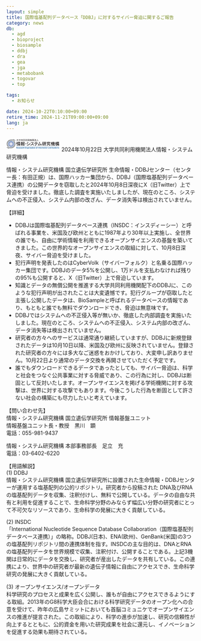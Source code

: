 ```yaml
---
layout: simple
title: 国際塩基配列データベース「DDBJ」に対するサイバー脅迫に関するご報告
category: news
db:
  - agd
  - bioproject
  - biosample
  - ddbj
  - dra
  - gea
  - jga
  - metabobank
  - togovar
  - top

tags:
  - お知らせ

date: 2024-10-22T0:10:00+09:00
retire_time: 2024-11-21T09:00:00+09:00
lang: ja
---
```


<img src="data:image/svg+xml;utf8,%3Csvg%20xmlns%3D%22http%3A%2F%2Fwww.w3.org%2F2000%2Fsvg%22%20xmlns%3Axlink%3D%22http%3A%2F%2Fwww.w3.org%2F1999%2Fxlink%22%20viewBox%3D%220%200%20143%2028%22%3E%3Cdefs%3E%3Cstyle%3E.cls-1%7Bisolation%3Aisolate%3B%7D%3C%2Fstyle%3E%3C%2Fdefs%3E%3Cimage%20class%3D%22cls-1%22%20width%3D%22220%22%20height%3D%2243%22%20transform%3D%22translate(0.33%200.25)%20scale(0.64)%22%20xlink%3Ahref%3D%22data%3Aimage%2Fpng%3Bbase64%2CiVBORw0KGgoAAAANSUhEUgAAANwAAAArCAYAAAATzeYgAAAACXBIWXMAABE5AAAROQEb2ZNGAAAgAElEQVR4Xuy9eZhcVbX%2F%2FVl7n6rq6indmZPqqjpV1WEmhEkmmWRSmTQJCgjqleCEegWv8wTKRfTqBVQEISCiokjCJIPgADIThoQ5QA9VPYRMnaST9FRVZ6%2FfH6eq05lIvK%2Fe570%2B%2BT5PpevsvdaqfYZ19pr2jqgq%2F4uYEQTBk9baMvAx4L4dMezCLvwrwdsRwT8Yszo6Oie88NJLnHrKyffGotFrgM8B5R0xjkUumdxXRLStq%2Bvlse3JZHK8c66ut7e3O5PI7JFflm9T1fKECRMax8VizR3LlhWqtK3p9IFF1XVdXV3t2URid0RqOnp6Xqj2p1KpnAcJtoTqus6enpdV1SUSiWTURa2LuroIHFQWeTCfz7%2BVSCRqo8bsm%2B%2FpeUZVXaYlMwthKso6YBhhqkgwWHTulZ6enj4Iz8mNeKs6V3Yu931%2FWqlUKhljBiLFYmPHihUrRESyyeSBiDQJDI0497wxZpoHWVUdKTr3am9v75psKnXycLn8VG9v72qAzLSMLzKiY899LBKJRDJmzLSO7u5F2%2BrfhX8s%2Fr8o3CxgJrA7MBmIvz05ACk%2Fk2bhnXdx4y9%2ByfHHHfupGa2tJwAXAA%2FuiLkKFXsiIgGwmcL19PT0Z9Ppb4jIV7NJ%2F5hcS3pP4I5x9Y0%2FdiX9%2FmZCRN4fcfI80I7nvUMwLcALAOl0eq%2BI2CsEt9DB0Fg2I%2Fa8bNJfAlxRY6PvlIgeaFR8VO4plYulXMr%2FdITIk8byEWBRNp0%2BwXjyeVQfRGQmMBXVB0VNS8za2cDnRURy6fS7Ta0uy6bT1qqpM5FIyagc7GL2DRG5KjN9ek7EXOWQZxFtjRrzAiI1ongiJhWzdqmqfiWX9BtrvOg3cqnUrxXG26idBzGXTaVuxLkVY18qADHPO0RE3gPsUrj%2FBfy9Crcf8CFgdn%2F%2F%2BtyqVavoX7%2BegcFBiiNFVBVk%2B8wCGGtJtrSwYsVK7rz7HmbNnNl6zNFHPhCJRK4ALtomn4iXbUmfJiJRJ84JsqegLptOf8CoMaj2t3Xn788m%2FQ%2FjNJpJpz%2Br6vrFyN65dGY%2FQRM2oudOnjz5slgsFkTEXmgMh4uRGdmUv4cYOQilLpfO0NGV%2F0GmpaUew3OBcy8gMlVg05mJe0WNWACC4uMBdtAas669K3%2FzpEmTamNexLfWLULtSlXV1nR6uqq83F7IX5VL%2BmerYVZHoXBVpiVzqDX6IQA%2F4e%2BnqqchvCFO%2FiJWEwS8itVuQVtVtZxtaalRoSDq%2FoSaYWCGOpaiPClWD1SHa2lpmeA5b%2FHA8MY%2FNNTWnmRE9lfV8YAaY44G%2BxKVl8ooVNcDXezC%2Fwp2VuH2AS4tFounv%2Fb6G7S3d7B69Wo2DgzgggARQYzZkQwgfGobGxuZMGE8pVKJ5xcvoaenh2OPOfpC30%2B%2FGzgfeHxLNut5Lc6VakSljLCHIoGovKbioiCrADB6IgF%2FECdTEK1VJ72IW%2BUCc6e18pW6mprj8t3d92RTqUWo7IFot6CLxEkzok2KLlLVIJdKOQBjTERFJolKvQCiLFelBG4jAF70bIPuo8jxuVSqGDj3N1HyQWACW72yIt2ozsulM5dg2UdUJmVT%2FneM1aSKDALke%2FMvZVN%2BDNXdMPpb1JyEcSWcKSDsl21p2a8ksjqmMh4061SLBlmoRutwklJ0qhEtAHgRubzeq%2F9FR6FzAbAgm06fAcTb84Wb2QZETb0IuW317cI%2FHjujcN9R%2BOaiZ57hlVdeY3VfHxEvQm1dLU3jxu2Id7sIggBjDFOmTKa%2Fv5%2BFd9zFAfvvt%2BfRRx35mDHme8DXqrSqWgJ%2BXD3Opf0DgEntXZ1XjJVZDIKPqWptzHrvdk7LBpoFuUI8vbwtnz8zmUyOV9UA%2BHOr7x%2FjVF%2FoKBT%2B3JpOJxQzvb2Q%2FwuAGNOIaqEcSGAMk0XcagAnRFR1mcFmAdoLnZfn0pnLBaa4cvmuzt7e13Pp9PtAnqyOKXBukmAe6uzOfzeTSs1G2bezu%2FAdv6XlQCt2LsCkSZPiiK4WpVcxpygsRczpCkWgRDieAYWnnXNPW%2BNdAu5OUXMGwrA69wBiD%2BjpKfQBp%2BcSiVQu5V%2BkICLmdBHty6UytYibzIYNV7WvWdM%2FetFExiF8EPgwu%2FBPx9spXBNw97Jlbx35578%2BRO%2Byt2hoqGfSxImAUg1ulssB5XKJwDn4H0Y8rfVwqvz14b%2Fx2tI3eNexR311RmvrCdba9wG9Y2lzyeS%2BGK8X0ZWZVOr0zq6uu6p9g4ODkYaGhmgxCG4fHh72GuvqLlfVP7uSPJ9KpaZ3d3cvy6XTp6jKIYg0GDghm%2FJnipHpqFufTfnfRYPbRLUHE0l7nh6vqovbCoV7AHLpzFdFaEJZHh6nj0PMMU7dx8XzPtma9B%2FBmH5rAwsSXgy1%2FcZyVDblf1FgP4xOySTTXzKCDwwDNMbjc1SJqQt%2BoCIZEXu4oPeqkEGlq6Ta4UELTl9Xa1ei%2BoYiP0C0X1QfVlhXMQ0BEBt9VznQh8S6yYI9OgiCKw02gbq%2FdKxdO%2BqTJhKJ2piNZIGf5lL%2BRe1d%2Bf9mF%2F6p2J7CJYAnl7zwYvIvDz2MEcPUKZNHO4vFEgMDAyhQV1tLY2MjsVgMYwzwP1M6EPxUirXr1vH4E0%2FR1NR00NQpU84FLq9SJBKJ2ngk8ksXlD864lxb3Is8kkwmX%2Bnu7m4DaKprnKNOs9Z4LlpXVw%2FyThV%2BYizvMZi47%2Fs%2FGxwaenjVqlUPZlOpC53qkyNB0Bk3kRkKR3Z2Fy4HyKVSB6EoqitAPtiaTu%2BlGKNoM8LroMXslClTpCb%2BbxLo9zGUis49FMXuBu7lssgaDyMARvBVedgN8QuJu1MF2VOH5UaNu73BnAhQLskiG9F02ZiIt2HD0zSM%2B0z%2FwMCHGmtrf4BjUXd3d28mmdkX0amqGg9U77VizlLlgUD1dWAaFR8zk0p90Ig5Pt%2Bbv6k1lTnTafDDzu7uR3Lp9DXDZXenqhar1zPuRW9X5c72fOe1uXTmgWw63d1RKNzGLvzTsC2FmwQ89%2BTTi6Y8%2FLdHaBo3jng8DECWSiXWreunoaGBffbeiz13y5JMJ4HINsT8XVDgXmAChOamqm4E7gQQETt1%2FKTZtQ11X0fdjR3d3S8C5JL%2Bt6LWW5D1%2FZ92Fgq%2FVNVfVAUmk8nWmPEmthfy88f%2BkIhEs6nUJahM0m5zVa92DSeTydUxY8%2FKpdPfbC8ULi4HErXW7TcwMvKNeCTyemhiBlJSfTUq3qmITqZUulvhC0Qi4wTvi93d3fcAbQDZlpb98GT38Af1CBF%2B0bkyvzybTg%2Briu1c2bk8k0zubowkAPLL8q%2B1ptPrLBxH%2FbiSij7QWFv%2FHwiHYxy5dHrEGlYpRCLQrMZ8FLhKIC5iZpiAXjVaN2nSpIbG2rrPBMK%2F53x%2FDka%2BLyo35lL%2BQYjMqPG8q0VkXjqRPsrz%2BE%2BUx9u78tcCFF35gqixN7Wm%2FHcMu%2FLl1XTFLvxjsS2Fe%2BL5xUumPPTQw0ycOJFIJFSmdf2h2X%2FgAftzyMH7U1ffyPoSPLhkBa%2FlV9PXP0gQOOIxj6kT6tg3O5FZuYnEwnge%2BXyBru5umpub8TwPVUWdo1gqMWu%2FmYjItYRKh7V2yzFNa2puOnO4WLq4s6twZ7WxvTt%2FXzaZXC3WXphMJu8DlgGk0%2Bls1Hj%2FAe65LQXlUqmDQSa2deXnVdu6u7uHgPNb05mfp1Kp3Uyp2IGNrVy%2BfPkA8LdR3qT%2FXkSPc6o%2F6Qz9oP5sMpkGHU1P%2BL6fsZ73FXHyAICgz7QXuh4FIAheFEtnZnJmqol7ZynugSqfg7cMZEri%2FipIzIgeJkEwV6z9cRnWmmKxz3ixAkZjqnpve6Hw60mTJjU01NV9QI2e5gLz83HWxh3643y%2B8HzW9w8H%2FQmw3CgDGpQ%2Bho3MTSaTvhF5H%2Bp%2B19ZVGPWLu7u723Ljx5%2BsDY1XR0RagV0K90%2BAbFFpcltnPj%2F31t8vpLm5iWg0ioiwenUfEyaM570nHc%2BUqdMAWDtY4o7H2ngtv4aNg0XUhX6dMYL1DFMn1HH0fgmO3DukpzTAwnv%2BxLPPPk9DYyM1sRjOOTZs3MjMffdhzvtPV0JT9q0txoiI2EqwY7sQEdHKyWQkU1NKlOq29ZYWEaOqbmsJo%2F2jcrZES0vLhN7e3n5V3W6iPiOZmnJLuba7u3vN9mhEJNrS0mIril5tG%2F1dEYmONf0qbRZgW9dBRGKqOrJl%2B7YgIt7bjX8X%2FrkYq3DvHR4evvfGm24mCAIaGhoAWL16NYlEgrM%2BOBuwfP%2B2xfzhkTYmN9QwpbGGqU211EQtRgSpJKzKTukfHGHZmkFWrB8mWhPhsk8cyb6pcbz44ks88Ke%2F0NBQTywWA%2BCtt5Zz0onHc%2BAB%2B79ImOvbhV34l8TY5NlNjz32BBs2bBhVtjVr1jJp0mTO%2BuAZgOVvLy0j37uOQ%2FeYwoGtk8hOG0dDXZSamEdN1FY%2BHrUxj0lNteydHs8Re01lelOcB57uYN1AiZkz9%2BWkE46jv389LggnmvHjm3n8iSfZsGHDTGDOVqOsQES8ZDKZSCaT47dHk0wmty7H2g6SyWSiderUTdGgXfg%2Fg0xzpqnyLOxMhRMQBt2SyWQikUjUbqc%2FuTPPg4hIMplMZKdMmbJl35bP35bHVR%2Fu31b39U168ZVXGD9%2BPKrK0PAwkUiEM%2BacDsA3bnqah54pcOJ%2BLdRFPTwrxKzBswbPCCYMyqEKTpVy4CgaQ8Q4ZkxuoL2jj%2Fd86Q5u%2BtpJzJy5L6v7%2BnjmueeZMnkyNTUx1q9fz5NPL%2BLE44%2B7AljINuBP91uN0ZeB3wHnZCZnppqYHi6V0KgaOTRq7Bda0%2F4tgcrtVlUUJLAszufznVvKixpb0BrvZcIyNQAyqdRJBpMQUQ9G62ZUVcqBYUk%2Bn39%2BSznbg%2B%2F70%2FL5%2FFYm8v81ZJKZY1DW5Xvzr25p6m4L6XS6WVXHi8hmprkZMoMSKY4TE9nbiQvAilE1AhqIc2AFgqHOrq4H2AHMOL0sqvbjCB8BfrMjeoCY580W5KZK0OnXALl0%2BheITG7P50%2BOe5EOjUTagD1zvv8jYM%2F2fP69W8qZOHFifdTYgtTEXwf2zjRnmqhjD2M5JmrspTnf%2F7kGwS%2FFmPdEjf1mLp35kQu4Q0qDL1cV7ktLlrxIuVTG88KmDes38L7T3kttbR13PdnJilUbOO0dPrURS41niUUtUWvwPINnDGGhiaAozinlQCkFjmIpYLgUsGeqmca6KNfd9SIXffBAjj3mKDrzBTZuHKCurpampiZef%2BNNDn3HO5KNjQ0nAVtd9MAGJSvWKloLYGr1CEEWVPtl07%2FnWuFcEASwjouAKwBaff%2BHqhwigq34Rfvl0plHQEVd8AUx3lkifGSTrlVkC1j0GuDT7ASyyeQ7POs9nUv7b6HynY7u%2FA2VBP4O4fv%2BNAPvRbVk1BSdOAc4EVHnnGfUWLXEJWCovTt%2Fy5b8IiLZVPpmESaqSilsC30%2F1UpZmqhFJSKii9ry%2BW9sKWMsrOUhgGzK%2Fypj0jTbg4f5nhg%2BsVVHXFerRB4U5GxLNTAWXudNx3a0MZtKnWaM%2BZSqjBe0HlCEDap4InJQhfXGXDrzZUGr1pooshrRAcrlz7f39LzBJoyIiHVONkIYTTZe5KOgfww5JRDVFj%2Fh7%2B9F5CLQ19gGVq1ataHVz1iUBgA7Tg8A%2BUvYKwCfFuuNfU6%2BZD2%2B5Lz4IR6w3%2FDw8B4dnZ2Ma2xEVRkYGGD69OnsvvseAPz6T0tJNNSAU4LAoUbAmfAUR99hoQ%2BHStioijoFF%2F4tFwPG18V4bOly%2Frq4m3OP350jjziMO%2B6%2Bh7raOJFIhLVr1%2FL6G29y8EEHfJgxClcNmoy%2BMVX7AToKhTtSqdQ%2BAFISZyN6ooi5UtErgiLXayQc4dDw0KZaQZUU6F6qVHxODQT2UhDFq7WqqxDBoecb1deCsumzllkYfiswyE7CWFuv8LSIHIJwTS6V%2Fm7W9y%2FuyOev3hGvF3AoVuYjAgJmjOVvTUVfACzkfP%2B49nz%2BvLH8qqqtfuYcCM%2BRTRybH4e3KgFsV%2BGyyeRMM1qn5h7bHt1YOOWPBhcTkd1BDkP1eUVfFJFlOHenM%2BZJg%2FxEVdco%2BhXBTBThMlVeQvleVY6IPQB4d%2FhcUVYoCuKBblToqiT7%2BxEmqDIj5JFBgb1AUGt%2FBLwhIl4ikRgXM94kBIy4ci6RSJlIdImiS0X1zpzv34DyLHCYF5HnFbqcc5fk0v5tOjz0meqKjZaWlmZr7TgvvHgj06ZNmxR37pWgpmYfC%2B8yYn6s6H9rqXQdkcipBvkvVXexK5tbS1Lu8oCT84Uu%2BtevZ8L40DUaGhrm3ceHVtYlNy9ifCxCZlIDMc9QG%2FOIR73Qb4t5xKIe0YjFWkFEQnOy7CgWA0aKZYZHysSLZQZHLIPFgKP2msa9j7Yzo6WZQ%2FeYwZRJkxgcHqYmFiMej5MvFDj4oANOIvQvq9HESC6deS2CeVWhS8TMafX93VX18Fw681lBP0RUnGqYEBTk016U81AM0FVYuXLv6k1sK3R%2BoPq91c8owktt%2Bfz%2B1bZc2v%2BmAJ2Fwg3VqGFrKhNeDLfzWf22fP6vwKG5VOogEftNRE4TJbkjPgAleBlnr8ZQRHVEVcoiWhaRQFXKKrpRlB%2BISBzVbRYeByNkgkhgjTHOFItuRMQB1IA4FzUaU7FB4A07N7wt%2FiqMtaFPofpce6GwUwrX2dV5J3BnNuV%2FzRgOc6Xi7C2WBz3T6md%2BIsKK9nzheoBWP3OZoEvauvK%2FrRKJaATCl19HJZ%2BaS2ceQaSxPd85C6A15f8EYX1bIf%2F1Kl825X9NjHyu%2BmJOJ9IHe548MSoXuUMjkT84dZ8zyEcVuRq4TZBlig4peh1wrDH2%2BwK1rlg7AqEpGbPeaORbIVcXq1mJui8LNCPyUQBRPiJe5HRF6gFEzAXW0w8MjZT394Ajlq9YUZVBuVymqWkcM3afAcC6jSPEIpahYhmDR9k6ytYRBLrpYx0iBiH031ygBC7sKweOUtlRLjtKpYBSKSBwSl%2F%2FECBkMlmeefZZamIxamri9PWtYcOGDRMaGhr2B6p5tJIIMxSi4ZnqBkQOy6bT5zA8%2FG0Xjf4WPDFGjwK5BNWbAye3QKCmUiAMkEunTxGRC3C0qWh9OGaZlUunr0ElQHQDIqPh9WwisbuJRJdWJxgn%2Bgg7gWQymejp6VmtqiPtXV3PAqfnUqmDKt93iPbu7jeBz2yvX0Ri2VT6SkXXtRcKl2yLpvOtzvy22v9eKHKOAIG6%2F9oR7ZYQwxdR3bjlWrxMc6bJjgM0vJ%2BZaRnfxgCkcTMBqvc5ZVC75dcZydSYtP5IRI5kTG4UI58BEJFLAM2mUteJmKwLyqfne3qWAOCx3Cm%2FFHSuiNQpFCXg%2Bvbuwv25tP8%2BEXEbh4fm1cfivxGRurZ850U5379B4GOq7tTOtYV1AKtXry42xutuEJETEZIiIih3jzh3e8Q5K5FIFLhIhQdU9Q5UjhThc6jeheO%2B5cuXFz1g73Vr1xGNhs%2Fy8PAwyWQSsCx4rINCzzoOnTGZmoilPhahtsajrjZKXW2U%2BniEutoI8ZoI0YjFGCEIHCMjAYPDJQaGSmwctHi2iKnYMooyY0oDf3i0jZPekWbv3dM8%2B3yoV9YaBgcH6etbQ0NDw95sUrjQplHtBg5T5KeCHmXE%2FEpr4gtF6A%2FNWLNv%2BBscb6xasIiK15rODLcVOj%2Bh0CzK8Rh5tyCo6uNATMR8EgGFO6jUN1Zmt9dz6fRXULM%2BKOvD%2BWWFbdr0Y5FOp%2FeKWe%2BVbCq9NptOf3ukXL6ht7d38O2UTURMNpW%2Bi6D8hS18jm0il04%2FDGId%2BsWx7YlEYmLc83ZX1WIQmLIxQWAqM9tYlETUOmdVPWOts845i0isf2Dghb6%2BvtGaTN%2F3Mx6yG1DKd3eP%2Bso7g9ZUah8xtgnRJ9Pp9F4mMFFxI2s7li0rdK7tXNfqZ1ChBJBfni%2Fk0j4qOjBWRluh8HimOfOKSfF7EU4lvGd%2Fbi%2FkT6jSqOqzInJQLu1vlocsQ08131gJmH20Ne2fAtQB0t5T%2BGur779LRN6lqo%2FX1cQfR3WCKoPZlP8FMXKKovcj5oZcOj2nvVB4rJLrnNeaztwJobXiRO%2BOiGTF844BMuGgZKKqlI3RySAoZDG6WzblH%2BUFQTBpw8aNRLywoqRULtPcFK4CsALNDTUYK0QjlkjEEPEqgRJrsNZgjcEaCb9bQQFjHdYK1koYxfRCvohniQaOmphHncBQUWlqaqY2HicIAqy1lMtl%2BtevB5g65vpNARDkLQSLau1IEJwaM963QPZAtQYA0TZVeUiRKaI6pdJmVRkA6CgUfgX8qjXttyk0txfy7wRoTfsbVKSjPZ%2BfnfP93wLkfP9qhU7gLYGS8dyM1qTvt3Xn74dwlskkkycpiKi%2BVV0xbQLTiNUnRORwQX4cj0Qvzab8H3R05f%2BT7SCTTF8iIqdgI2uAj2yPDiCbTp9jxByqaL4jv3nZWiwSeR%2FI9SLgGdheqWwEwFb9QoOpfB9XX38i8KcqnXGcFRr2%2BvMtE%2B6JRKK2t7d3%2Bz6t2G9WvhwWEXkFD9Do9el0%2BnKr2mqMRZQGv8U%2FLJtOTwdAJem3%2BIdJUTo7V3YuByjXlyfGxDta4Q3ngm91dnXdmvP9hUC2PZ%2Fff93GDcc1NzR8TiGDqgHTHwR6a3dP92ZF79l0eq4RM0HRYYBc2g9frOHxOIF9EEFUy2Lkh2Ef0wQmq8hZwGMQ7ioQs97pFd7lBpmPsaD6vKr0gV4vcKw1cgdKO%2Bj1CC2omSNGe7zBwUEtFovYykVXpzSNC2f21wtriVoBp4gqAhgTRiWjEUO8xqO%2BLsq4hhj19eEM6Rz0rx%2FGiBAESrHksEWDGBl12KPW0LduiNe71jIr20xNTQ0jIyOjJV3DwyMA9VTQGI%2BfBoDoGyCANHV3d%2FcCn8gmkzPFmBQqk1UwlSL9NxUwAX1O3EBHV9eDEM4kLS0tTVFr7xbkwtZUah9EYoipV6d3T5gwobG5vlEUVRH5tIRMhPEFi6L3A%2FcDJJPJCcbYuwBU9THgSIDOns6ngCNy6fQ7wXxLhBOMSIrtIJdKHWyM%2FQaA0%2BCG7dFBaKpGjb0ZINhGvtKoLlb4jSJlEXWAiuIAVcSJhJFDRX8nKutBRcMXmAHxyqodm8kTLgBQV%2F5Jta2lpaWlxnoP1USijS0tLXttq5on05KZZT1CX1m5zam%2BYIxcqsigBzeLMUcAIJLwPDb5VsKRnidPOKOXAt%2BEsOQM2GwdmCCzq98rM%2FKl7AAGc274TUYIV7ef4Fxwuji3dKBc7q2rqXm3qJyPyElO3cdF5FBRZqnqF1R0VVVO1HifGxWqPAa6vyIdgfAJ0GniXIOIHTLwOUUWOA0essjGcpnBfG9%2BsRcEgXOqUIliAXhe%2BOA31Eaoj0eJ10Q2BUiilkjEEvFsOMtVSrmqMCY0DY2V0ZktGrHEIpZy4Cg7peSUxroYsYhgDXjWMlSteBFwbnMraGio%2FKyIucZpsFgAlU2lSWK92wR2Qxhhy5IlK3UGS6Y509y5tnNdJpHY11hvyWi%2FsS%2BNfjXyjaaGhrmgSwUpKnqvILODoHyoEXFi7CJ1jJqFqjp6wQS2SqRWAgwn%2Bi3%2BYfme%2FOj6uLFIpVK5iDGPAKi6z3d0dW3XRxSRSDbtPy4gTt3n8oXCVvnAtkLhOeCcbbAD0Jr2z0PEa8%2Fnz9oeTRW5VOogMXa6okvHmrnlcnmtWm%2BFQGvMRu4DDhnLJyI2l0rfU32eyoFek%2B%2FJP9TqZy4FnYDwPed0ljFyKbBBlcuAJhG%2BjOqrivzaBfyxKq%2BlpaUl5nmPihJRiAsMIVICIrm0vwZQQQYQ7UHlpbZC51bpiIovfpoqj4pwJLh71OnXRczPxBqp97xaRaYr2igIBvkySC48BfWdyKkAFT%2Fyy6ryjKBZkMlaLr5LrfU9seHLSswypDJZCJ%2B0mHMRme5FwPf96cZaK6YSd60QUS6H1sPGoRIDQ0WGRsoMjwSMlMqUSkGoOIHDqRKq6iZlhXBSUKWSj3OUSo5iKYxcDhfLDBfLrB8YoVgOgyvlIBj18VBGk%2BhVFLX41Jud7Z8uObdJWUahgwAldQcUXbD72I8qLwG4RhdeumJkBarX4%2FSnTnU0COBU%2FwunP0Xl5wpRVY3gwvyegcHBUikffpdXR3mcW4u6f1flQkW%2FzXawPWXLJJOHRIx9TpAaRW9pLxSu2hYdVJQtlX5CIA1gkIP%2FnooagNapUycj4gEbdkQLgDEXAuDkO2Obly9fPtDRVThSVdeK8I5W39%2FMjwRUhdEZwRrxR3uEuvZ8%2Ft6qea3K8vZC5%2BXthc6vVCieay90fi%2Ffm19cZTHGOCD090SqY4%2Bo6iBCPyIbEGpADlN0NBo9FsaLfieUob8HUHi1vavrGUHaETkQZE9R%2FkileB6RpDq9QZWrEP7oVV6uktYPhffL%2FQQRJ2hLe29vl26wLxIKvkuD8rGq7kfhoV6qQflYRW8B8FTFi9fWmmg0yshIkUgERIT%2B9eF57Z5qpqNrLV5lxpKKUrhKPq5YDBgaLiNmiNpSBGMMpVLA4FCJkZEyxVJAECiKIqJIxddzCpOba2ltaYLyEMPDw6MJd6BaY7nVgxFxzmK2WEmgrEHAE%2FMEdvPKBlQbVDflzip%2Bwcerx61%2B5ouo9nQU8l%2Fa1OafhojRcvFxNdEVGO%2BG2qi3HGAoKP65SlfxX0ar7f8e5FKZC631wsWeyt3thfyHtkebSCSS2ZR%2Frwj7qvII0C8i58as94HWVOajbV2dv9se71hoNH6cAKo8tSPaqVOn1tXXxM8GSu1dnaNh%2BipUVROJxH41XuR1EflBMpm8pWLio6rO9%2F3ZHjoP5GtqRhPSiEoZIDt9etpEY1ApVM8lkzPEerBllBLo6upaBpVgBKPJ6iWK3NaR7%2FwoQDaVOtIY%2B4gqf4WwyHysqRUIX4EAABeeSURBVKuidwO9EtCBBa3EB9oKnWe2pv2TEdG2QueZUEkVqXa1d%2BXntab9m9W5K9u6up4BCFSfFORPEgRP45lJKrIWIGgIam3ocpyI5x0CEgcQ%2BDqe9wWUxorlFhjP2tUN9fWUymERhGc91q5bB4BT6Fs%2FTKmSVyuWwk%2BpHFAKHMHoRymVHKVyOPtVFTIIwpxcuRSEM1wpzM0NDpfYOFSiLmbo71%2FH4NAQ1lpUFc%2FzGBdu3bApV1GB08gm27UCqdj3QVnfU1Y9YuxHYClQM5a%2B1fe%2F0ZrO%2FK41nbk1FCCTWtOZW1vTmd%2FlUqmDNFzQSXtvbxfoBSIcHEbI9I%2FVref%2Bp8im0%2Bfk%2FMwLYvhvAHV6dVuh8%2FTt0WdSqdNrvMhrIuyr6JL2QufR7YXO0xS9Aohh%2BG1r2t8ppRfR0M9RHV3etD3UxWLzABx64dh2EYmmUqnpuVTq4HgkMkMqS3hixv5%2BLF0%2Bn%2B8sF8PSKSq5sFCARgDU8w4Nu%2FRvAM55W63H2h7EepXCATdazmWMOQnAKIsBop53Zs73F4dLsaA9n%2F9Nez5%2FEeEuBqNoaWlpQaQeaMj5%2FtpsMjlTle8g0tqaznQhcq46N1rKVigUXm0vdJ64fmRks3K9gYGBjQCC%2FKGsegRKuEOc6sVl1SMQbgUoi5Q84OWmpnGpN9vbAaiJ17By5WogYPY7szz18jJWrBtkalNt6K9JONOpKuWSY2ikTHRj6M%2BJhInvUtkxUiwzNFxmaKTE0HCJ4ZEyQ8WAkbKjc9VGznnv3ngCr7yeDytSCH23mpoYE8Y3A%2BwwBA%2BgyIAA1srlQInQeVAQp0ILaJEx857Ch0TYY4yIGFJx8J25G5GVEJpxqrowl%2FYHRKSupHoBOwGRTctscolESkzkQGfkGIPONmJaABRdLk4ubO%2FKb3N28n1%2FmnV81xobVpAod3d0Fd5f7W%2FP5y%2FKptOvGTHXIfLZXNrfMxA%2Bvq16UYBcOnOtiGSB0nBQumlbNCJissn0J9VQG%2FowIPCu1nTmVBV8gem5tN%2BwOdMo8%2BGtSf%2F9bd35O0a7rEwBMMiVOd%2F%2FriCgodVijP0qABr8XamGnO%2F%2FTESOQPXVjkLhT5t6OAJg7eCGsLxKdYOImaXGfBJ4pkqkRr2K%2B2MAaqz3pZDcfR7kMjGmMRC9yUO%2BhZAsl%2FVw0chIS0tLS09PT09VTjQaDSq%2Fsx6gub7h%2FsovHBdBbgPdDQRELo4oH1akBSBi7GwPeGLqlCnvrfphUc9j1eo%2B2t5sp3XGbtTWRFi5fphoJAyQGGswlWJlY0LlExN%2BjAAu9OFEKjQiFb7wr2dDZW2qD5fmdHR2UlsbFnwPDQ0zdeoUGhsb1wCjdvzbQ01Fx1YhjAAijj6MrlRkP0HGBUF508y4fv2hA7FY1Bij8Uh0Fap9Q%2BXSHs45Wb58%2BbpsKn07CBMnTqzJJf0zxEodQAT5CmPM0beBtKYztyrMkkh0BlTuLgKqy5zys5GgdMW2QuqtU6dOJlbzQw%2FOwogH4Jx%2BvaMrf9mWtB2FwvXZVGqFMfYuETneql4nIidWlR1CxfVUrpBwkyACF5zxNqF8FSNXh85K2CDIbGT0cEThDVTfEGWpIh0qrs1g5iF8QA2%2FEZFxWqkXDYNKAiIJCRvaHfoHv8U%2F1vNkP0WXVlfu7wg53z8Z5JuCHKLocCCcshmBchACDQ0NralUqj9qTDUo9NctRCmAEelJJBIT45HoZyvFA1dlJmduNXE508I9Fcru4fLwi%2FU18Y1GI48CR1WFFItFG49EkeqtRboBVKSM6hDCI6ArRGW8ii4T1RpEJqM66AH3pdOpSxsaGiiVSkQiEeLxGp56djGtM3bj4o8ewrn%2F%2BQA9fQNMbaodLUgeGSkzGC2FEUtrMMYgElaahKZkaH6OlAJGigGDxTLFwPHUGyuZfdxuHLbXFNra3mTFypVMnjQREIaGBvHTKQhzQVstkhy9iTpmTweRyQDthfzcapPv%2BxmreprAeMIZefQhG7tjVSX5aseairm0HwdorK2%2FR4SjUO5C9GVEvp5L%2B9mOrsIJYx%2FqLaGqrjWdQSSs7UN1NXC%2FCnd1dBXu0LdZ%2FDpkrYvDgYh4qjzqAj7X2ZPfRqAoREdX1925VOZjYvTDzshnx44rl%2FI%2F7Rm5uqot6vSCsRsubQlV1daU%2F0M1ZFF5WUW7NZAeZ1zXxo0be8YmxMci05JZZa3uLSqXsqkUD2O1HgR1enV7V%2F4zAH6Lf1i1xMqVZTRSWr2vWjE5q8im0581yLdEZCKAoku0ZM7M93aMzuQiItm0PyhQ7yHPVX18RYeHS6XRGRfAqLEIaBCsikUiHwQQ1VP8Fv8wWyu%2FE0gputwp1xmRL9bXxDeGsrb98tfKuNq78ufm0v4HRfX3bYX8prQB0JpOf0KRIwVgw%2FrbPWBxPB5%2FI5vxd1v8wgtMmjiR%2Bvp6ent6efPNN5kxYwazj57Bn5%2FOIwaMDXNqjMmrKaBo5YtWWhid%2BcQKXsSyauMI%2FvRxHLHPdEB55PEnqautBYRSqUxtbS2777YbwK%2FYBsJiZAHMWL8sCmFCsrrK2sIBIvbKkEm%2FPHZl9eYQqFR8b4KJgSKQV5F4R6Hz%2FaqqrX7uPeDefDtlq2I4KH0q6nl%2F03L5uXxv72LdydXYFcXf22%2Fxj8335B%2FaET1Ae1fnL4BfbNmubuhxTO0SoMYF5U91dnc%2FvBXzFmjrym8ZcdwhOns6lxDuW7oZ3MjIyxKPX%2BKcjIb4pTjY6bz6pww829nTMfoiqd5XqQQbqjBO2vDMRHXuZUV%2F3FEI6y7HInxRpI7DmDNVdaKAKKwR1d9sOZs7I55BwdrdAtVbRMi1FwqP%2B9On7ylSk1LV33UUCh9SVdfq%2BwbMFxR5vLOrY7MNip1zlXk%2FLLjwp05NAKjIpLF0kyZNahhX33CtKKjqte1r1gxXV3yft3r16vk3%2F%2FoWGhoa8TzL0NAQgXOc%2F28foSYe5zs3L%2BLR57p518wEtVGPiBVileoRI1XzMtQ35yr5trJjpBymDzpXrOeFrrVc%2B6Xj2S0xjof%2F9ghPP%2FMsUyZPRhVWrVrFfjP35aQTj1%2FB5lUmo0iKxOsnx%2FcvqlvVvnL4TYA9xsdmSsTWL105tEjH5OF2m1w%2FqzQ4sLxzoy7fliyAPSfUHqZGSktXDYzm13abGNvTWtu8dOXQU283G%2B3CPw7V%2B6rO9S1dNfz62L7dJ0ri9dW6WdXI%2FxQzGmSSVxuf4QIKr68e3EzmZJH6leHGVaPI1suUjo26VfBOROwek%2BOHlFWG3lw5sHiGSMybHD%2BwPOJWvLluuH0s7Z6NMqEUide29Q12A5ttsdD34J%2F%2BMn7xkiVUF7KuWbOGyZMnc87ZZwLw8JJe7nq0jcZohHG1ESKVxae24qsxqnBKoErZKSOlgGVrB0knxnHOSXsxsTHGy6%2B8yn33P8D48c1YaxkZKTI8Msy%2Fffhcxo1r%2FBCw1RqvXdiFfwWMDbN%2F5Mh3Hk59QwMbNoQpsPHjx%2FPWW8u59baFgOOYWQmSU8fx5NLlPP%2FmKjrf6mf9QJHB4TKDw2FUcnCoxOBwiVVrh3gl38cTry6nZ80AJxySDZXt5Vf444N%2ForGxYbSUa83aNRx%2B6KGMG9f4CruUbRf%2BhbHlrl2%2F6ezMn%2F2b392KtZaIF0FEWN3Xx6SJEzj53Sew%2Bx57ArBi3RD3PtHJmz1rGRwqhbt2QRiVtIaJzXEO33c6x%2By3qSDi4b89wqJnn6OxoYGamtANW7lyJZlMhjPmvB%2BgFdhsSgaQOT8%2FCvFOR0QrtjOb%2FHPDzrVtC3YbNGN5YXOZY4%2F%2FL%2BD%2Fj2Pe1pje7n79I89hR7%2Bzs7%2B9pZwdyQVUBfT2LRUO4PF8vnD4qtWricViiIARw7r%2Bfqy1zJq5LzWVjWF7Vg%2Bx%2BM2VdCzrp3%2FjCEGg1MYjTJ%2FYwP67T2OfVB0A7W1tPLnoWZa99Va4L6W1oSKv7qOpaRznnH0WNTWxfwNu2nIwAHLKNc1EvdAhNWpwW9R%2B%2FTMQlMIrZ7dOto%2F2W0%2F%2FYeMJSo6IlZ2WZZxSCnS749sZGKc4cQRlGZVjqknRbY2jumJAdjpRvdP4e8%2F%2F78W25P%2Bj7%2BGOYErLpVQq%2FdnzvGrx7QbCbbP3fRu2nUJpcC2vvpFn6Zvt9PQuw%2FM8Ghs2BQRXrV7N%2BOZmzvzAXOrr6y8GLtmusF3YhX8RyIN%2F%2Fot2dHQyYcIEPM%2BOVn2wPX3fXlC8MqOWymUGBwfZsGEDIyNFYrEodXV1VOswS6USfX1ryGTSvO%2B0U6mpqbmYHSibzL3%2BeMIkbBl0I0W5Su%2Bat1X06B8JmXv9%2BcAaXXD%2BVjuIyZwbjsDw76iWUH1cF57%2Fs22I%2BLsgc%2Befg448qgsvKLwt3ZyfH8Vbg8%2FQ2Binzp2sC8%2FfZgplZyBzrk4jsYsoBz%2FXOz%2Fxath2wzwI2nXhx7dKS8gZ868g0Gf19vN3apesHUHmzG8BSevC8x6XOfM%2FiJTf0AWf3MmCh78PMnf%2BpxBe1tvmPRoeX7cHyAVgxiG6VG%2Bbt1VxwVYyZl%2F3TnTwZb3j8%2Bt2RLs9eAfsP4vBgUGeX7KEWCxGY0MDTnX7irUDhDsve8TjcerqQpNSRAiCgHX9%2FRhjOPzwQzn6yHdCWLmxVW5la8ingCk4dwZibiXKVOBjcsb1%2F4EzEUaK1%2Bo9n1ors%2Bd%2FGCMTUO3WhfMWyBnzj8HJOzDaprfNu13mXrs%2Fak9G2MBQ6VYGV61jQssHUfVh5CYkdjrIPlC6BomkQL8hc284FNwzuuD83wPInOsPRuRhnF4EFDDmVzJ3vhCU78V4H0Fox%2BkijHwOeAuVhykFi4maeaCC6ou68OMPyRnzZ6McgFDW2%2BZdDNKERg%2BTOTecjWgfKhMo9%2F0Ub8KpCFPAvYSTXqx9iETD7Tj9EZV1djJn%2FhcwOoOyuZE7H3iOOSd%2BEiSL05f19nmjOTqZe00WiXwV6Me5H2Fi14OcQMTcuulS61fA3iyzr12F9U5DZQJu%2BDJMbA4in8dwtpx6bYKY9y2QtbrgvK%2FI6Te04rkzQd5ESs%2Bg3smI8ZHgAdQeCjqkC%2Bb9l8y54QjgKETXM1RcSG3028CHZc51h4FMpiwvyexrJ2MilwKD5IMv4quPeu%2FHaAta%2FkVVIUVEmHv9aSi7ARtZ2nsDe0zLgn0PaI5AbtY7zlskZ8z%2FGug4xHySwG3aSUvs0yhLwH0X5OwwTmATumDeb2Xu%2FJngsgSmGyuHgVtJwBt45kG0%2FnHgBJk9%2FwRE9sfok3rbvEdlznUnI%2BYwhEEInkbt%2B1F3I6%2B%2F9TK7t3wYGI%2FoHaKqJwA%2FfbOtfbdHHnuMvtVrRsP1O5HjfVuoKsMjIwwODBKJRsik0xx04AEkEtOfBz7FTv43tzL3hm8hnI3yJOJWErg7MfY8kP1AVxLupXAVmPuAu3H6AsJTCL9E5X6EM1D3EURGUOYBGZAHKAc3EbEvgvsKKkcglFH5K%2Br6EZkK8iFUb0Lk25SKh%2Bpdn3pd5s6%2FBZimC%2BYdG47t%2BvMR%2BRBKG8hRhIXF80CvBzkU4QAGiydSG5uP6gDCoeDOB3MjKj8C%2FTjhFn4ZVF8HXYWx96D6GqU1hxCZcDWiBjgJmIfKZ8E9jrq%2FYMzZOHkL4QTgZuAURCaCTsJxNSLfhuDduuDjT8vJP5tKPPpXkOvBZRFpRvEQJlEcPlfv%2BsyyyrW%2BD9VfIsxGGAAsSgnRO1H5Aup%2BiJivofobRI4CyYMmQN6DBh9BzJkg%2BxIuhfkGTv8DYy4G%2FQBOWjGcCHo4MB%2BneYxcRKBzsfJFnL6IMUfi9AlEcyBRhAwQ4HgGI3NYMG%2BfavGBzL3hSmA8cCqiHwWORDkWlQWIHo7oq2AOR%2FUWhC8SyKf19vP%2BGPJe9z7EvB%2BVEeBF3PBvsbFncG4uYuZV5M5AWIdKL5R%2FDPZn4XmZAqpXgfwZ4XSc%2BygiX0X4A8r7QEqI3o3yDuA%2BRK4CHkT5iSEso9pzRmvu6nPPPouZM%2Fdh7dq1bNw4gDEGay1Dw8P09%2Ffv1Gfdun7WrFnLmjVrGRgYoL6ujgP2n8UZc97P6aed0p1ITP88cCA7qWwA4RteuxAmgZyot3%2FiSUROA30A3PUIywikDHoluEcRciAfQ2UAp79C9WagHtXjQW8CHgWdSkTSKA%2Fpbed%2FH5HdCLhTF5z3U6Af5CREH9GF864E7SXqhaVa6EMgR8sJ11VWIZvzUH0eiOH0Al0w7xpEWnXB%2Bdci3IFSIB49DWUZ6I0oJdTuDSzSBeddgegdiOwHNKHSi9gM6J90wby9iIw%2FBbSJgBuBCGUtgL6Jcg%2FiesCMryjb%2Fbpg3nWEIbLDcPpLXTjvSoSXURNWgcTNNET21AXnXYHqZagkQZehkq8qW%2BX8JiJMQRhgnbuQYukyoAUnS0C6UV0Dsq8uPP9nOPdTRI8FpoJ%2BUxd%2B%2FF6QFLib9bZ5l6F06MLzf4byR1TnIDqLQK8HXkKlCZHnUenR289%2FA5UEYg5GdXddOO9KinoJcBQq04DLdOG8b4HWc8zFFkBmz98T0b3Q4BdAGypJwpK%2Fn%2BvC874HrAeZh%2BotumDeNaiUMW7Mrml2JuhtKL9E%2BAk29k60PAdjFwG19BXnAU%2Fi%2BAOiuxNYBRYzMPxLnIYxjvDZuh%2BVBoQ%2BvW3ed0HuQvTJ0ESVZlQcqj8BfRohVV2E5oDPRKPR%2B9594gk%2Fz%2Fh%2By98efYyVK1fS2NhIsqWFWCzK26IyGVprqa2N09BQT3NzM1MmTylFIt5DhPm1Wwgr%2Bv9O6BDKX3XBeZfL3PlXyRnzf4yTr2E4BDWHE5Y2rUZpAIkhjAf3Y5BuLEfgWA16P8a8B9gLdC2IjzMJRJ8GIODzWL4ic294P4anUL0bp9X1WS%2BjbjmALjj%2Fepk7fx%2FGmTtl7g19QD%2BDw1%2BltvYSRMN9Bp3%2BVObM%2Fw5CDhGHc0WEPVAmY2QlqjNwWl2x3Y9zPWDWIe4QkC%2BA3ipnzP8myFqEiQhZlKVYPRjkFUQuQeyVOH0F3OWIvULOuGEf4DWcPoox4TIU5Q00%2FP%2B7dcEnF8vc%2Bf8pc%2BffjZgGHN%2Fj%2F7V3Nj9xlVEcfs47MyAwyQAl1JRErG3SNtpoDFFj20WjJhYikzLDzl1hirjSxMQYIxL%2FAF1YW68zf0FhIKRxIQtaW8V%2B0RjFao0LBVK0TRGK0NKZ%2B3NxmeGjHxjduJhnd3PPee%2B5J%2BfdvO%2F5cFYH%2FtOswcbBnwZ%2BosLV4kIx0CXuEKFMSwx0fUPis2PWnj6Oc5vx%2FbfB9hAkjgP%2BRbB5e8mLEXPBPHHzJ5FNAPtw2o3cNMZW8rqFo8Ha03HEWZyGEY9bMj1EWSiK%2FHdwPAmK2v5PotSVn%2BXk%2BHKkKQ%2F2MOZ2g6ZAOzD3J36hHMgmwH8V7D1LZp7B9BfSqmRp1YO9j9NpxAl8XVa264q1Z0LIftBI97wl0yGcwsjCODlkl6mqTHMn%2Fy5htyWILRtDN4cg%2BoKZGQlvFlmQSmgaI6iQKMenClPuXtcCUeDDhcXFjpGTpzj15RleaWlm397nbwCn1wuvIw8sAnPAJMEA90ssj5H6L9j%2B3rBGenIAljjSqP7Xf7Xk0cdQeJP6O88DWNuRTdhDO9V%2F6KuiXiKzhxu3v9VI93zx2b85zu%2B6TVVVmYZTxWRmaztWjyKPauDQOYDVpTbrsbb0LshXK3t4FMCavAgXr%2BY5UBuhsuINTDXIbQP%2FN%2FV1vmkHvW2YosxMj1OzuVbZrj%2FuWrPJC5J3G6nDp1IDqV8KNjE4eYGW%2BphOvDZj8cx2bs1c5Yu3FiTJWr1Kyu0pHe%2F8Gtb66q5vJD9twndzynZu2B1sPWa9TurxASyRfo780pQGuyce5KdAb9VkoDZvLznGWCSi4dSsHfyoGheNqr%2BjWP7yT220J3rL2NXwLNenRqmORfl5dkHf9yzBig%2Bs1asj5Bo10FHoALeiH%2F94C%2BGKrYV4sfbMB6AD5OZfLByMFOzVUGoBwJLeTvWlfiy8UzZ1Btb6prj%2B8n9bq%2FcIYTUoe3j0XhuuQBzwzp2%2FUH%2Ft2nVaml%2B%2BAuy4n3CJFSye2U7Ib8LZnPo6Pt9IvsT%2FA0umm8ktfafB7omNZP8tD9pwADXAUaCZoJ3AfVtilyhRYmP%2BBlk%2FtgSZRR89AAAAAElFTkSuQmCC%22%2F%3E%3C%2Fsvg%3E" alt="情報・システム研究機構" height="40" width="143">       
2024年10月22日   
大学共同利用機関法人情報・システム研究機構   

情報・システム研究機構 国立遺伝学研究所 生命情報・DDBJセンター（センター長：有田正規）は、国際ハッカー集団から、DDBJ（国際塩基配列データベース連携）の公開データを窃取したと2024年10月8日深夜にX（旧Twitter）上で脅迫を受けました。徹底した調査を実施いたしましたが、現在のところ、システムへの不正侵入、システム内部の改ざん、データ消失等は検出されていません。

【詳細】  
* DDBJは国際塩基配列データベース連携（INSDC：インスディーシー）と呼ばれる事業を、米国及び欧州とともに1987年より30年以上実施し、全世界の誰でも、自由に学術情報を利用できるオープンサイエンスの基盤を築いてきました。この世界的なオープンサイエンスの取組に対して、10月8日深夜、サイバー脅迫を受けました。
* 犯行声明を発表したのはCyberVolk（サイバーフォルク）と名乗る国際ハッカー集団です。DDBJのデータ5%を公開し、1万ドルを支払わなければ残りの95%も公開すると、X（旧Twitter）上で脅迫しています。
* 知識とデータの無償公開を推進する大学共同利用機関配下のDDBJに、このような犯行声明が出されたことは大変遺憾です。犯行グループが窃取したと主張し公開したデータは、BioSampleと呼ばれるデータベースの情報であり、もともと誰でも無料でダウンロードでき、脅迫は無意味です。
* DDBJではシステムへの不正侵入等が無いか、徹底した内部調査を実施いたしました。現在のところ、システムへの不正侵入、システム内部の改ざん、データ消失等は検出されていません。
* 研究者の方々へのサービスは通常通り継続していますが、DDBJに新規登録されたデータは10月10日以降、米国及び欧州に反映されていません。登録された研究者の方々には多大なご迷惑をおかけしており、大変申し訳ありません。10月22日より通常のデータ交換を再開させていただく予定です。
* 誰でもダウンロードできるデータであったとしても、サイバー脅迫は、科学と社会をつなぐ公共事業に対する脅威であり、この行為に対し、DDBJは断固として反対いたします。オープンサイエンスを掲げる学術機関に対する攻撃は、世界に対する攻撃でもあります。今後こうした行為を断固として許さない社会の構築にも尽力したいと考えています。
		
【問い合わせ先】      
情報・システム研究機構 国立遺伝学研究所 情報基盤ユニット   
情報基盤ユニット長・教授　黒川　顕   
電話：055-981-9437   

情報・システム研究機構 本部事務部長　足立　充   
電話：03-6402-6220   
   		
【用語解説】      
(1) DDBJ    
情報・システム研究機構 国立遺伝学研究所に設置された生命情報・DDBJセンターが運用する塩基配列の公的リポジトリ。研究者から投稿された DNA及びRNAの塩基配列データを収集、注釈付けし、無料で公開している。データの自由な共有と利用を促進することで、生命科学分野のみならず幅広い分野の研究者にとって不可欠なリソースであり、生命科学の発展に大きく貢献している。   
    
(2) INSDC     
「International Nucleotide Sequence Database Collaboration（国際塩基配列データベース連携）」の略称。DDBJ(日本)、ENA(欧州)、GenBank(米国)の3つの塩基配列リポジトリ間の連携体制を指す。INSDCの主な目的は、DNAとRNAの塩基配列データを世界規模で収集、注釈付け、公開することである。上記3機関は日常的にデータを交換し、研究者が産出したデータを共有している。この連携により、世界中の研究者が最新の遺伝子情報に自由にアクセスでき、生命科学研究の発展に大きく貢献している。    

(3) オープンサイエンス/オープンデータ    
科学研究のプロセスと成果を広く公開し、誰もが自由にアクセスできるようにする取組。2013年のG8科学大臣会合における科学研究データのオープン化への合意を受けて、昨年の広島サミットにおいても首脳コミュニケでオープンサイエンスの推進が提言された。この取組により、科学の進歩が加速し、研究の信頼性が向上するとともに、公的資金を用いた研究成果を社会に還元し、イノベーションを促進する効果も期待されている。    

